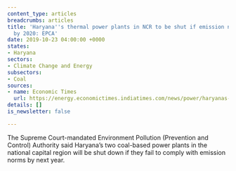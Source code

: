 ```yaml
---
content_type: articles
breadcrumbs: articles
title: 'Haryana''s thermal power plants in NCR to be shut if emission norms not met
  by 2020: EPCA'
date: 2019-10-23 04:00:00 +0000
states:
- Haryana
sectors:
- Climate Change and Energy
subsectors:
- Coal
sources:
- name: Economic Times
  url: https://energy.economictimes.indiatimes.com/news/power/haryanas-thermal-power-plants-in-ncr-to-be-shut-if-emission-norms-not-met-by-2020-epca/71658246
details: []
is_newsletter: false

---
```

The Supreme Court-mandated Environment Pollution (Prevention and Control) Authority said Haryana’s two coal-based power plants in the national capital region will be shut down if they fail to comply with emission norms by next year.
